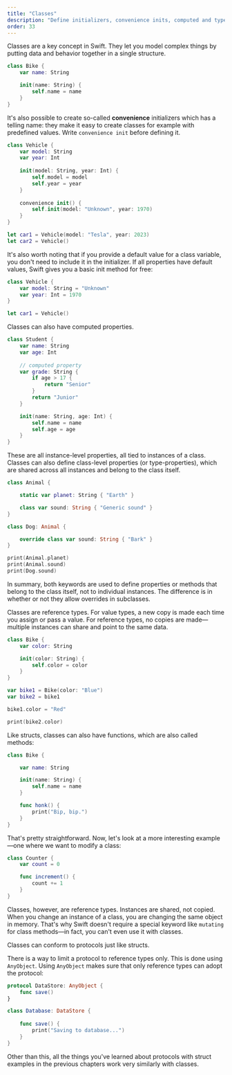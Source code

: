 ```yaml
---
title: "Classes"
description: "Define initializers, convenience inits, computed and type properties, methods, reference semantics, protocol conformance, and inheritance."
order: 33
---
```



Classes are a key concept in Swift. They let you model complex things by putting data and behavior together in a single structure.


```swift
class Bike {
    var name: String

    init(name: String) {
        self.name = name
    }
}
```

It's also possible to create so-called **convenience** initializers which has a telling name: they make it easy to create classes for example with predefined values. Write `convenience init` before defining it. 

```swift
class Vehicle {
    var model: String
    var year: Int
    
    init(model: String, year: Int) {
        self.model = model
        self.year = year
    }
    
    convenience init() {
        self.init(model: "Unknown", year: 1970)
    }
}

let car1 = Vehicle(model: "Tesla", year: 2023)
let car2 = Vehicle()  
```

It's also worth noting that if you provide a default value for a class variable, you don't need to include it in the initializer. If all properties have default values, Swift gives you a basic init method for free:

```swift
class Vehicle {
    var model: String = "Unknown"
    var year: Int = 1970
}

let car1 = Vehicle()
```

Classes can also have computed properties. 

```swift
class Student {
    var name: String
    var age: Int
    
    // computed property
    var grade: String {
        if age > 17 {
            return "Senior"
        }
        return "Junior"
    }

    init(name: String, age: Int) {
        self.name = name
        self.age = age
    }    
}
```

These are all instance-level properties, all tied to instances of a class. Classes can also define class-level properties (or type-properties), which are shared across all instances and belong to the class itself. 

```swift
class Animal {

    static var planet: String { "Earth" }

    class var sound: String { "Generic sound" }
}

class Dog: Animal {

    override class var sound: String { "Bark" }
}

print(Animal.planet) 
print(Animal.sound)  
print(Dog.sound)     
```

In summary, both keywords are used to define properties or methods that belong to the class itself, not to individual instances. The difference is in whether or not they allow overrides in subclasses.

Classes are reference types. For value types, a new copy is made each time you assign or pass a value. For reference types, no copies are made—multiple instances can share and point to the same data.

```swift
class Bike {
    var color: String

    init(color: String) {
        self.color = color
    }
}

var bike1 = Bike(color: "Blue")
var bike2 = bike1

bike1.color = "Red"

print(bike2.color)
```

Like structs, classes can also have functions, which are also called methods:

```swift
class Bike {

    var name: String

    init(name: String) {
        self.name = name
    }

    func honk() {
        print("Bip, bip.")
    }
}
```

That's pretty straightforward. Now, let's look at a more interesting example—one where we want to modify a class:

```swift
class Counter {
    var count = 0

    func increment() {  
        count += 1
    }
}
```

Classes, however, are reference types. Instances are shared, not copied. When you change an instance of a class, you are changing the same object in memory. That's why Swift doesn't require a special keyword like `mutating` for class methods—in fact, you can't even use it with classes.

Classes can conform to protocols just like structs. 

There is a way to limit a protocol to reference types only. This is done using `AnyObject`. Using `AnyObject` makes sure that only reference types can adopt the protocol:

```swift
protocol DataStore: AnyObject { 
    func save()
}

class Database: DataStore {
    
    func save() { 
        print("Saving to database...") 
    }
}
```

Other than this, all the things you've learned about protocols with struct examples in the previous chapters work very similarly with classes.
